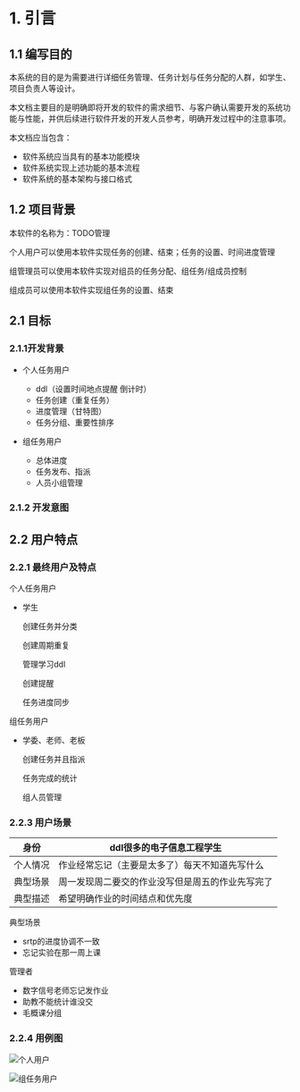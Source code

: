 # 1. 引言

## 1.1 编写目的

本系统的目的是为需要进行详细任务管理、任务计划与任务分配的人群，如学生、项目负责人等设计。

本文档主要目的是明确即将开发的软件的需求细节、与客户确认需要开发的系统功能与性能，并供后续进行软件开发的开发人员参考，明确开发过程中的注意事项。

本文档应当包含：

+ 软件系统应当具有的基本功能模块
+ 软件系统实现上述功能的基本流程
+ 软件系统的基本架构与接口格式

## 1.2 项目背景

本软件的名称为：TODO管理

个人用户可以使用本软件实现任务的创建、结束；任务的设置、时间进度管理

组管理员可以使用本软件实现对组员的任务分配、组任务/组成员控制

组成员可以使用本软件实现组任务的设置、结束





## 2.1 目标

### 2.1.1开发背景

+ 个人任务用户
  + ddl（设置时间地点提醒 倒计时）
  + 任务创建（重复任务）
  + 进度管理（甘特图）
  + 任务分组、重要性排序

+ 组任务用户
  + 总体进度
  + 任务发布、指派
  + 人员小组管理

### 2.1.2 开发意图



## 2.2 用户特点

### 2.2.1 最终用户及特点



个人任务用户

+ 学生

  创建任务并分类

  创建周期重复

  管理学习ddl

  创建提醒

  任务进度同步

组任务用户

+ 学委、老师、老板

  创建任务并且指派

  任务完成的统计

  组人员管理

### 2.2.3 用户场景

| 身份     | ddl很多的电子信息工程学生                        |
| -------- | ------------------------------------------------ |
| 个人情况 | 作业经常忘记（主要是太多了）每天不知道先写什么   |
| 典型场景 | 周一发现周二要交的作业没写但是周五的作业先写完了 |
| 典型描述 | 希望明确作业的时间结点和优先度                   |

典型场景

+ srtp的进度协调不一致
+ 忘记实验在那一周上课

管理者

+ 数字信号老师忘记发作业
+ 助教不能统计谁没交
+ 毛概课分组

### 2.2.4 用例图

![个人用户](source/个人用户.bmp)

![组任务用户](source/组任务用户.bmp)













